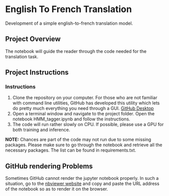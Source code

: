 # English To French Translation
Development of a simple english-to-french translation model.

## Project Overview
The notebook will guide the reader through the code needed for the translation task.

## Project Instructions

### Instructions

1. Clone the repository on your computer. For those who are not familiar with command line utilities, GitHub has developed this utility which lets do pretty much everything you need through a GUI.
   [GitHub Desktop](https://desktop.github.com/)
2. Open a terminal window and navigate to the project folder. Open the notebook HMM_tagger.ipynb and follow the instructions.
3. The code will run rather slowly on CPU. If possible, please use a GPU for both training and inference.

__NOTE:__ Chances are part of the code may not run due to some missing packages. Please make sure to go through the notebook and retrieve all the necessary packages. The list can be found in requirements.txt.

## GitHub rendering Problems

Sometimes GitHub cannot render the jupyter notebook properly. In such a situation, go to the [nbviewer website](https://nbviewer.jupyter.org/) and copy and paste the URL address of the notebook so as to render it on the browser.
